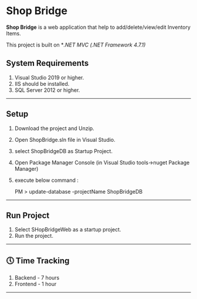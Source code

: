 # Shop Bridge

**Shop Bridge** is a web application that help to add/delete/view/edit Inventory Items.

This project is built on **.NET MVC (.NET Framework 4.7.1)*


##  System Requirements

1. Visual Studio 2019 or higher.
2. IIS should be installed.
3. SQL Server 2012 or higher.

---
##  Setup

1. Download the project and Unzip.
2. Open ShopBridge.sln file in Visual Studio.
3. select ShopBridgeDB  as Startup Project.
4. Open Package Manager Console (in Visual Studio tools->nuget Package Manager)
5. execute below command :
    
	PM > update-database -projectName ShopBridgeDB
	
---
##  Run Project

1. Select SHopBridgeWeb as a startup project.
2. Run the project.

---
## 🕔 Time Tracking

1. Backend  - 7 hours
2. Frontend  - 1 hour
---
